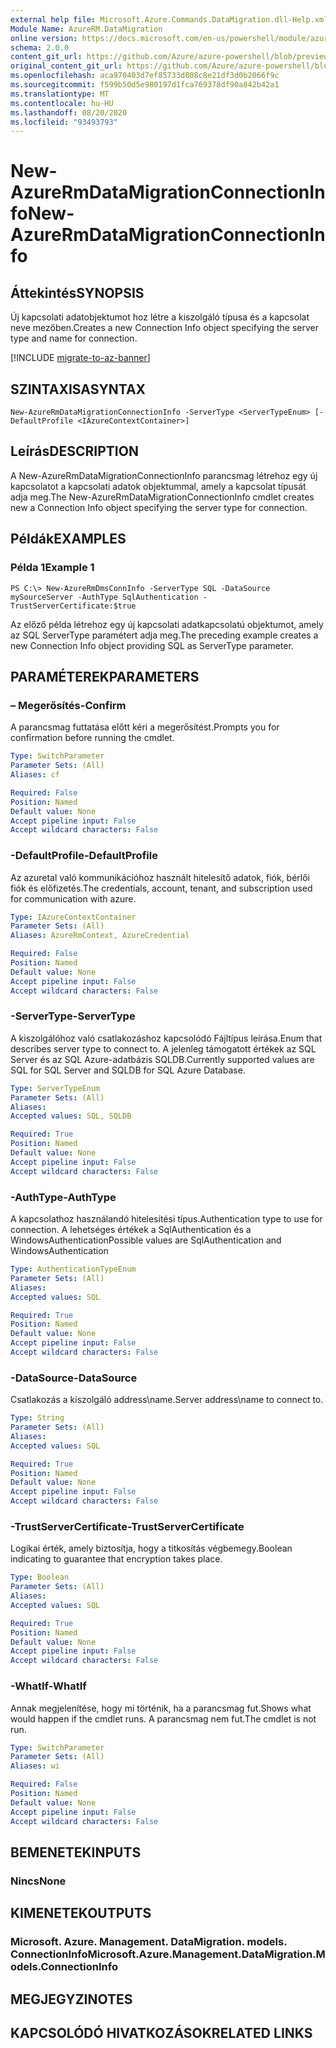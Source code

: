 ```yaml
---
external help file: Microsoft.Azure.Commands.DataMigration.dll-Help.xml
Module Name: AzureRM.DataMigration
online version: https://docs.microsoft.com/en-us/powershell/module/azurerm.datamigration/new-azurermdatamigrationconnectioninfo
schema: 2.0.0
content_git_url: https://github.com/Azure/azure-powershell/blob/preview/src/ResourceManager/DataMigration/Commands.DataMigration/help/New-AzureRmDataMigrationConnectionInfo.md
original_content_git_url: https://github.com/Azure/azure-powershell/blob/preview/src/ResourceManager/DataMigration/Commands.DataMigration/help/New-AzureRmDataMigrationConnectionInfo.md
ms.openlocfilehash: aca970403d7ef85733d808c8e21df3d0b2066f9c
ms.sourcegitcommit: f599b50d5e980197d1fca769378df90a842b42a1
ms.translationtype: MT
ms.contentlocale: hu-HU
ms.lasthandoff: 08/20/2020
ms.locfileid: "93493793"
---
```

# <span data-ttu-id="66a16-101">New-AzureRmDataMigrationConnectionInfo</span><span class="sxs-lookup"><span data-stu-id="66a16-101">New-AzureRmDataMigrationConnectionInfo</span></span>

## <span data-ttu-id="66a16-102">Áttekintés</span><span class="sxs-lookup"><span data-stu-id="66a16-102">SYNOPSIS</span></span>
<span data-ttu-id="66a16-103">Új kapcsolati adatobjektumot hoz létre a kiszolgáló típusa és a kapcsolat neve mezőben.</span><span class="sxs-lookup"><span data-stu-id="66a16-103">Creates a new Connection Info object specifying the server type and name for connection.</span></span>

[!INCLUDE [migrate-to-az-banner](../../includes/migrate-to-az-banner.md)]

## <span data-ttu-id="66a16-104">SZINTAXISA</span><span class="sxs-lookup"><span data-stu-id="66a16-104">SYNTAX</span></span>

```
New-AzureRmDataMigrationConnectionInfo -ServerType <ServerTypeEnum> [-DefaultProfile <IAzureContextContainer>]
```

## <span data-ttu-id="66a16-105">Leírás</span><span class="sxs-lookup"><span data-stu-id="66a16-105">DESCRIPTION</span></span>
<span data-ttu-id="66a16-106">A New-AzureRmDataMigrationConnectionInfo parancsmag létrehoz egy új kapcsolatot a kapcsolati adatok objektummal, amely a kapcsolat típusát adja meg.</span><span class="sxs-lookup"><span data-stu-id="66a16-106">The New-AzureRmDataMigrationConnectionInfo cmdlet creates new a Connection Info object specifying the server type for connection.</span></span> 



## <span data-ttu-id="66a16-107">Példák</span><span class="sxs-lookup"><span data-stu-id="66a16-107">EXAMPLES</span></span>

### <span data-ttu-id="66a16-108">Példa 1</span><span class="sxs-lookup"><span data-stu-id="66a16-108">Example 1</span></span>
```
PS C:\> New-AzureRmDmsConnInfo -ServerType SQL -DataSource mySourceServer -AuthType SqlAuthentication -TrustServerCertificate:$true
```
<span data-ttu-id="66a16-109">Az előző példa létrehoz egy új kapcsolati adatkapcsolatú objektumot, amely az SQL ServerType paramétert adja meg.</span><span class="sxs-lookup"><span data-stu-id="66a16-109">The preceding example creates a new Connection Info object providing SQL as ServerType parameter.</span></span>


## <span data-ttu-id="66a16-110">PARAMÉTEREK</span><span class="sxs-lookup"><span data-stu-id="66a16-110">PARAMETERS</span></span>

### <span data-ttu-id="66a16-111">– Megerősítés</span><span class="sxs-lookup"><span data-stu-id="66a16-111">-Confirm</span></span>
<span data-ttu-id="66a16-112">A parancsmag futtatása előtt kéri a megerősítést.</span><span class="sxs-lookup"><span data-stu-id="66a16-112">Prompts you for confirmation before running the cmdlet.</span></span>

```yaml
Type: SwitchParameter
Parameter Sets: (All)
Aliases: cf

Required: False
Position: Named
Default value: None
Accept pipeline input: False
Accept wildcard characters: False
```
### <span data-ttu-id="66a16-113">-DefaultProfile</span><span class="sxs-lookup"><span data-stu-id="66a16-113">-DefaultProfile</span></span>
<span data-ttu-id="66a16-114">Az azuretal való kommunikációhoz használt hitelesítő adatok, fiók, bérlői fiók és előfizetés.</span><span class="sxs-lookup"><span data-stu-id="66a16-114">The credentials, account, tenant, and subscription used for communication with azure.</span></span>

```yaml
Type: IAzureContextContainer
Parameter Sets: (All)
Aliases: AzureRmContext, AzureCredential

Required: False
Position: Named
Default value: None
Accept pipeline input: False
Accept wildcard characters: False
```

### <span data-ttu-id="66a16-115">-ServerType</span><span class="sxs-lookup"><span data-stu-id="66a16-115">-ServerType</span></span>
<span data-ttu-id="66a16-116">A kiszolgálóhoz való csatlakozáshoz kapcsolódó Fájltípus leírása.</span><span class="sxs-lookup"><span data-stu-id="66a16-116">Enum that describes server type to connect to.</span></span> <span data-ttu-id="66a16-117">A jelenleg támogatott értékek az SQL Server és az SQL Azure-adatbázis SQLDB.</span><span class="sxs-lookup"><span data-stu-id="66a16-117">Currently supported values are SQL for SQL Server and SQLDB for SQL Azure Database.</span></span> 

```yaml
Type: ServerTypeEnum
Parameter Sets: (All)
Aliases: 
Accepted values: SQL, SQLDB

Required: True
Position: Named
Default value: None
Accept pipeline input: False
Accept wildcard characters: False
```
### <span data-ttu-id="66a16-118">-AuthType</span><span class="sxs-lookup"><span data-stu-id="66a16-118">-AuthType</span></span>
<span data-ttu-id="66a16-119">A kapcsolathoz használandó hitelesítési típus.</span><span class="sxs-lookup"><span data-stu-id="66a16-119">Authentication type to use for connection.</span></span> <span data-ttu-id="66a16-120">A lehetséges értékek a SqlAuthentication és a WindowsAuthentication</span><span class="sxs-lookup"><span data-stu-id="66a16-120">Possible values are SqlAuthentication and WindowsAuthentication</span></span>

```yaml
Type: AuthenticationTypeEnum
Parameter Sets: (All)
Aliases: 
Accepted values: SQL

Required: True
Position: Named
Default value: None
Accept pipeline input: False
Accept wildcard characters: False
```

### <span data-ttu-id="66a16-121">-DataSource</span><span class="sxs-lookup"><span data-stu-id="66a16-121">-DataSource</span></span>
<span data-ttu-id="66a16-122">Csatlakozás a kiszolgáló address\name.</span><span class="sxs-lookup"><span data-stu-id="66a16-122">Server address\name to connect to.</span></span> 

```yaml
Type: String
Parameter Sets: (All)
Aliases: 
Accepted values: SQL

Required: True
Position: Named
Default value: None
Accept pipeline input: False
Accept wildcard characters: False
```

### <span data-ttu-id="66a16-123">-TrustServerCertificate</span><span class="sxs-lookup"><span data-stu-id="66a16-123">-TrustServerCertificate</span></span>
<span data-ttu-id="66a16-124">Logikai érték, amely biztosítja, hogy a titkosítás végbemegy.</span><span class="sxs-lookup"><span data-stu-id="66a16-124">Boolean indicating to guarantee that encryption takes place.</span></span>

```yaml
Type: Boolean
Parameter Sets: (All)
Aliases: 
Accepted values: SQL

Required: True
Position: Named
Default value: None
Accept pipeline input: False
Accept wildcard characters: False
```

### <span data-ttu-id="66a16-125">-WhatIf</span><span class="sxs-lookup"><span data-stu-id="66a16-125">-WhatIf</span></span>
<span data-ttu-id="66a16-126">Annak megjelenítése, hogy mi történik, ha a parancsmag fut.</span><span class="sxs-lookup"><span data-stu-id="66a16-126">Shows what would happen if the cmdlet runs.</span></span>
<span data-ttu-id="66a16-127">A parancsmag nem fut.</span><span class="sxs-lookup"><span data-stu-id="66a16-127">The cmdlet is not run.</span></span>

```yaml
Type: SwitchParameter
Parameter Sets: (All)
Aliases: wi

Required: False
Position: Named
Default value: None
Accept pipeline input: False
Accept wildcard characters: False
```





## <span data-ttu-id="66a16-128">BEMENETEK</span><span class="sxs-lookup"><span data-stu-id="66a16-128">INPUTS</span></span>

### <span data-ttu-id="66a16-129">Nincs</span><span class="sxs-lookup"><span data-stu-id="66a16-129">None</span></span>


## <span data-ttu-id="66a16-130">KIMENETEK</span><span class="sxs-lookup"><span data-stu-id="66a16-130">OUTPUTS</span></span>

### <span data-ttu-id="66a16-131">Microsoft. Azure. Management. DataMigration. models. ConnectionInfo</span><span class="sxs-lookup"><span data-stu-id="66a16-131">Microsoft.Azure.Management.DataMigration.Models.ConnectionInfo</span></span>


## <span data-ttu-id="66a16-132">MEGJEGYZI</span><span class="sxs-lookup"><span data-stu-id="66a16-132">NOTES</span></span>

## <span data-ttu-id="66a16-133">KAPCSOLÓDÓ HIVATKOZÁSOK</span><span class="sxs-lookup"><span data-stu-id="66a16-133">RELATED LINKS</span></span>

